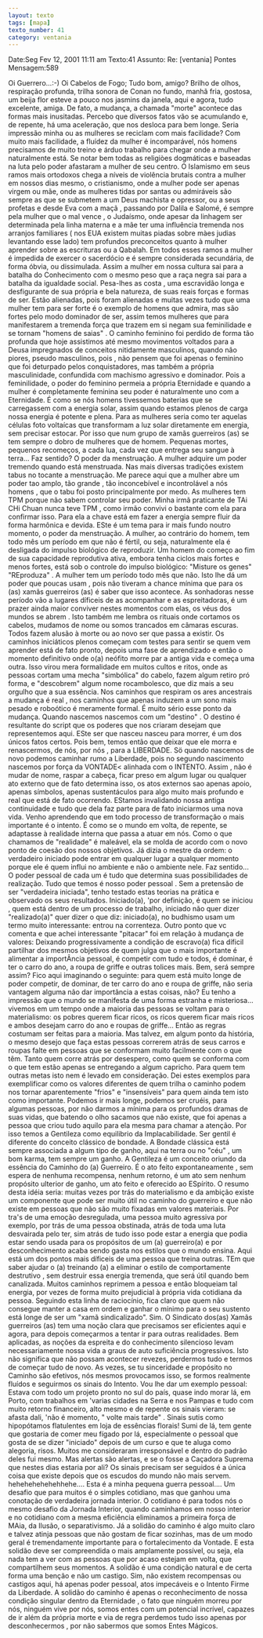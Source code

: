 ```yaml
---
layout: texto
tags: [mapa]
texto_number: 41
category: ventania
---
```

Date:Seg Fev 12, 2001 11:11 am
Texto:41
Assunto: Re: [ventania] Pontes
Mensagem:589

Oi Guerrero...:-) 
Oi Cabelos de Fogo; 
Tudo bom, amigo? 
Brilho de olhos, respiração profunda, trilha sonora de Conan no fundo, manhã fria, gostosa, um beija flor esteve a pouco nos jasmins da janela, aqui e agora, tudo excelente, amiga. 
De fato, a mudança, a chamada "morte" acontece das formas mais inusitadas. Percebo que diversos fatos vão se acumulando e, de repente, há uma aceleração, que nos desloca para bem longe. 
Seria impressão minha ou as mulheres se reciclam com mais facilidade? 
Com muito mais facilidade, a fluídez da mulher é incomparável, nós homens precisamos de muito treino e árduo trabalho para chegar onde a mulher naturalmente está. 
Se notar bem todas as religiòes dogmáticas e baseadas na luta pelo poder afastaram a mulher de seu centro. 
O Islamismo em seus ramos mais ortodoxos chega a níveis de violência brutais contra a mulher em nossos dias mesmo, o cristianismo, onde a mulher pode ser apenas virgem ou mãe, onde as mulheres tidas por santas ou admiráveis são sempre as que se submetem a um Deus machista e opressor, ou a seus profetas e desde Eva com a maçã , passando por Dalila e Salomé, é sempre pela mulher que o mal vence , o Judaísmo, onde apesar da linhagem ser determinada pela linha materna e a mãe ter uma influência tremenda nos arranjos familiares ( nos EUA existem muitas piadas sobre màes judias levantando esse lado) tem profundos preconceitos quanto à mulher aprender sobre as escrituras ou a Qabalah. 
Em todos esses ramos a mulher é impedida de exercer o sacerdócio e é sempre considerada secundária, de forma óbvia, ou dissimulada. 
Assim a mulher em nossa cultura sai para a batalha do Conhecimento com o mesmo peso que a raça negra sai para a batalha da igualdade social. 
Pesa-lhes as costa , uma escravidão longa e desfigurante de sua própria e bela natureza, de suas reais forças e formas de ser. 
Estão alienadas, pois foram alienadas e muitas vezes tudo que uma mulher tem para ser forte é o exemplo de homens que admira, mas são fortes pelo modo dominador de ser, assim temos mulheres que para manifestarem a tremenda força que trazem em si negam sua feminilidade e se tornam "homens de saias" . 
O caminho feminino foi perdido de forma tão profunda que hoje assistimos até mesmo movimentos voltados para a Deusa impregnados de conceitos nitidamente masculinos, quando não piores, pseudo masculinos, pois , não pensem que foi apenas o feminino que foi deturpado pelos conquistadores, mas também a própria masculinidade, confundida com machismo agressivo e dominador. 
Pois a feminilidade, o poder do feminino permeia a própria Eternidade e quando a mulher é completamente feminina seu poder é naturalmente uno com a Eternidade. 
É como se nós homens tivessemos baterias que se carregassem com a energia solar, assim quando estamos plenos de carga nossa energia é potente e plena. 
Para as mulheres seria como ter aquelas células foto voltaícas que transformam a luz solar diretamente em energia, sem precisar estocar. 
Por isso que num grupo de xamãs guerreiros (as) se tem sempre o dobro de mulheres que de homem. 
Pequenas mortes, pequenos recomeços, a cada lua, cada vez que entrega seu sangue à terra... Faz sentido? 
O poder da menstruação. 
A mulher adquire um poder tremendo quando está menstruada. 
Nas mais diversas tradições existem tabus no tocante a menstruação. 
Me parece aqui que a mulher abre um poder tao amplo, tão grande , tão inconcebível e incontrolável a nós homens , que o tabu foi posto principalmente por medo. 
As mulheres tem TPM porque não sabem controlar seu poder. 
Minha irmã praticante de TAi CHi Chuan nunca teve TPM , como irmão convivi o bastante com ela para confirmar isso. 
Para ela a chave está em fazer a energia sempre fluir da forma harmônica e devida. 
ESte é um tema para ir mais fundo noutro momento, o poder da menstruação. 
A mulher, ao contrário do homem, tem todo mês um período em que não é fértil, ou seja, naturalmente ela é desligada do impulso biológico de reproduzir. 
Um homem do começo ao fim de sua capacidade reprodutiva ativa, embora tenha ciclos mais fortes e menos fortes, está sob o controle do impulso biológico: 
"Misture os genes" "REproduza" . 
A mulher tem um período todo mês que não. 
Isto lhe dá um poder que poucas usam , pois não tiveram a chance mínima que para os (as) xamãs guerreiros (as) é saber que isso acontece. 
As sonhadoras nesse período vão a lugares díficeis de as acompanhar e as espreitadoras, é um prazer ainda maior conviver nestes momentos com elas, os véus dos mundos se abrem . 
Isto também me lembra os rituais onde cortamos os cabelos, mudamos de nome ou somos trancados em câmaras escuras. Todos fazem alusão à morte ou ao novo ser que passa a existir. 
Os caminhos iniciáticos plenos começam com testes para sentir se quem vem aprender está de fato pronto, depois uma fase de aprendizado e então o momento definitivo onde o(a) neófito morre par a antiga vida e começa uma outra. 
Isso virou mera formalidade em muitos cultos e ritos, onde as pessoas cortam uma mecha "simbólica" do cabelo, fazem algum retiro pró forma, e "descobrem" algum nome rocambolesco, que diz mais a seu orgulho que a sua essência. 
Nos caminhos que respiram os ares ancestrais a mudança é real , nos caminhos que apenas induzem a um sono mais pesado e roboótico é meramente formal. 
É muito sério esse ponto da mudança. 
Quando nascemos nascemos com um "destino" . 
O destino é resultante do script que os poderes que nos criaram desejam que representemos aqui. 
ESte ser que nasceu nasceu para morrer, é um dos únicos fatos certos. 
Pois bem, temos então que deixar que ele morra e renascermos, de nós, por nós , para a LIBERDADE. 
Sö quando nascemos de novo podemos caminhar rumo a Liberdade, pois no segundo nascimento nascemos por força da VONTADE< alinhada com o INTENTO. 
Assim , não é mudar de nome, raspar a cabeça, ficar preso em algum lugar ou qualquer ato externo que de fato determina isso, os atos externos sao apenas apoio, apenas símbolos, apenas sustentáculos para algo muito mais profundo e real que está de fato ocorrendo. 
EStamos invalidando nossa antiga continuidade e tudo que dela faz parte para de fato iniciarmos uma nova vida. 
Venho aprendendo que em todo processo de transformação o mais importante é o intento. É como se o mundo em volta, de repente, se adaptasse à realidade interna que passa a atuar em nós. Como o que chamamos de "realidade" é maleável, ela se molda de acordo com o novo ponto de coesão dos nossos objetivos. Já dizia o mestre da ordem: o verdadeiro iniciado pode entrar em qualquer lugar a qualquer momento porque ele é quem influi no ambiente e não o ambiente nele. Faz sentido... 
O poder pessoal de cada um é tudo que determina suas possibilidades de realização. 
Tudo que temos é nosso poder pessoal . 
Sem a pretensão de ser "verdadeira iniciada", tenho testado estas teorias na prática e observado os seus resultados. 
Iniciado(a), 'por definição, é quem se iniciou , quem está dentro de um processo de trabalho, iniciado não quer dizer "realizado(a)" quer dizer o que diz: iniciado(a), no budhismo usam um termo muito interessante: entrou na correnteza. 
Outro ponto que vc comenta e que achei interessante "pitacar" foi em relação à mudança de valores: 
Deixando progressivamente a condição de escravo(a) fica díficil partilhar dos mesmos objetivos de quem julga que o mais importante é alimentar a importÂncia pessoal, é competir com tudo e todos, é dominar, é ter o carro do ano, a roupa de griffe e outras tolices mais. 
Bem, será sempre assim? Fico aqui imaginando o seguinte: para quem está muito longe de poder competir, de dominar, de ter carro do ano e roupa de griffe, não seria vantagem alguma não dar importância a estas coisas, não? Eu tenho a impressão que o mundo se manifesta de uma forma estranha e misteriosa... vivemos em um tempo onde a maioria das pessoas se voltam para o materialismo: os pobres querem ficar ricos, os ricos querem ficar mais ricos e ambos desejam carro do ano e roupas de griffe... Então as regras costumam ser feitas para a maioria. Mas talvez, em algum ponto da história, o mesmo desejo que faça estas pessoas correrem atrás de seus carros e roupas falte em pessoas que se conformam muito facilmente com o que têm. 
Tanto quem corre atrás por desespero, como quem se conforma com o que tem estão apenas se entregando a algum capricho. 
Para quem tem outras metas isto nem é levado em consideração. 
Dei estes exemplos para exemplificar como os valores diferentes de quem trilha o caminho podem nos tornar aparentemente "frios" e "insensíveis" para quem ainda tem isto como importante. 
Podemos ir mais longe, podemos ser cruéis, para algumas pessoas, por não darmos a mínima para os profundos dramas de suas vidas, que batendo o olho sacamos que não existe, que foi apenas a pessoa que criou tudo aquilo para ela mesma para chamar a atenção. 
Por isso temos a Gentileza como equilibrio da Implacabilidade. 
Ser gentil é diferente do conceito clássico de bondade. 
A Bondade clássica está sempre associada a algum tipo de ganho, aqui na terra ou no "céu" , um bom karma, tem sempre um ganho. 
A Gentileza é um conceito oriundo da essência do Caminho do (a) Guerreiro. 
É o ato feito expontaneamente , sem espera de nenhuma recompensa, nenhum retorno, é um ato sem nenhum propósito ulterior de ganho, um ato feito e oferecido ao ESpírito. 
O resumo desta idéia seria: muitas vezes por trás do materialismo e da ambição existe um componente que pode ser muito útil no caminho do guerreiro e que não existe em pessoas que não são muito fixadas em valores materiais. 
Por tra's de uma emoção desregulada, uma pessoa muito agressiva por exemplo, por trás de uma pessoa obstinada, atrás de toda uma luta desvairada pelo ter, sim atrás de tudo isso pode estar a energia que podia estar sendo usada para os propósitos de um (a) guerreiro(a) e por desconhecimento acaba sendo gasta nos estilos que o mundo ensina. 
Aqui está um dos pontos mais díficeis de uma pessoa que treina outras. 
TEm que saber ajudar o (a) treinando (a) a eliminar o estilo de comportamente destrutivo , sem destruir essa energia tremenda, que será útil quando bem canalizada. 
Muitos caminhos reprimem a pessoa e então bloqueiam tal energia, por vezes de forma muito prejudicial à própria vida cotidiana da pessoa. 
Seguindo esta linha de raciocínio, fica claro que quem não consegue manter a casa em ordem e ganhar o mínimo para o seu sustento está longe de ser um "xamã sindicalizado". 
Sim. O Sindicato dos(as) Xamãs guerreiros (as) tem uma noção clara que precisamos ser eficientes aqui e agora, para depois começarmos a tentar ir para outras realidades. 
Bem aplicadas, as noções da espreita e do conhecimento silencioso levam necessariamente nossa vida a graus de auto suficiência progressivos. 
Isto não significa que não possam acontecer revezes, perdermos tudo e termos de começar tudo de novo. 
As vezes, se tu sinceridade e propósito no Caminho são efetivos, nós mesmos provocamos isso, se formos realmente fluídos e seguirmos os sinais do Intento. 
Vou lhe dar um exemplo pessoal: 
Estava com todo um projeto pronto no sul do país, quase indo morar lá, em Porto, com trabalhos em 'varias cidades na Serra e nos Pampas e tudo com muito retorno financeiro, alto mesmo e de repente os sinais vieram: se afasta dali, 'não é momento, " volte mais tarde" . 
Sinais sutis como hipopótamos flatulentes em loja de essências florais! 
Sumi de lá, tem gente que gostaria de comer meu fígado por lá, especialmente o pessoal que gosta de se dizer "iniciado" depois de um curso e que te aluga como alegoria, risos. 
Muitos me consideraram irresponsável e dentro do padrão deles fui mesmo. 
Mas alertas são alertas, e se o fosse a Caçadora Suprema que nestes dias estaria por ali? 
Os sinais precisam ser seguidos é a única coisa que existe depois que os escudos do mundo não mais servem. 
hehehehehehehhehe.... Esta é a minha pequena guerra pessoal.... Um desafio que para muitos é o simples cotidiano, mas que ganhou uma conotação de verdadeira jornada interior. 
O cotidiano é para todos nós o mesmo desafio da Jornada Interior, quando caminhamos em nosso interior e no cotidiano com a mesma eficiência eliminamos a primeira força de MAia, da Ilusão, o separativismo. 
Já a solidão do caminho é algo muito claro e talvez atinja pessoas que não gostam de ficar sozinhas, mas de um modo geral é tremendamente importante para o fortalecimento da Vontade. E esta solidão deve ser compreendida o mais amplamente possível, ou seja, ela nada tem a ver com as pessoas que por acaso estejam em volta, que compartilhem seus momentos. A solidão é uma condição natural e de certa forma uma benção e não um castigo. 
Sim, não existem recompensas ou castigos aqui, há apenas poder pessoal, atos impecáveis e o Intento Firme da Liberdade. 
A solidão do caminho é apenas o reconhecimento de nossa condição singular dentro da Eternidade , o fato que ninguém morreu por nós, ninguém vive por nós, somos entes com um potencial incrível, capazes de ir além da própria morte e via de regra perdemos tudo isso apenas por desconhecermos , por não sabermos que somos Entes Mágicos.